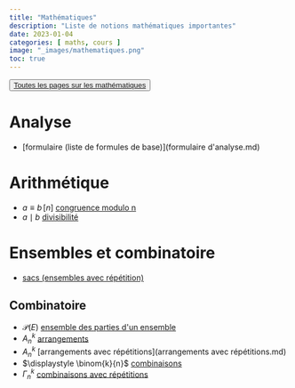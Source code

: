 ```yaml
---
title: "Mathématiques"
description: "Liste de notions mathématiques importantes"
date: 2023-01-04
categories: [ maths, cours ]
image: "_images/mathematiques.png"
toc: true
---
```


<button> <a href="../../index.html#category=maths">Toutes les pages sur les mathématiques</a> </button>


# Analyse

 - [formulaire (liste de formules de base)](formulaire d'analyse.md)



# Arithmétique

 - $a \equiv b \,[n]$ [congruence modulo n](maths_congruence.md)
 - $a \mid b$ [divisibilité](maths_divisibilité.md)

# Ensembles et combinatoire

 - [sacs (ensembles avec répétition)](sacs.md)

## Combinatoire

 - $\mathscr{P}(E)$ [ensemble des parties d'un ensemble](ensemble_des_parties_dun_ensemble.md)
 - $A_{n}^{k}$ [arrangements](arrangements.md)
 - $A_{n}^{k}$ [arrangements avec répétitions](arrangements avec répétitions.md)
 - $\displaystyle \binom{k}{n}$ [combinaisons](combinaisons.md)
 - $\Gamma _{n}^{k}$ [combinaisons avec répétitions](combinaisons_avec_repetitions.md)


